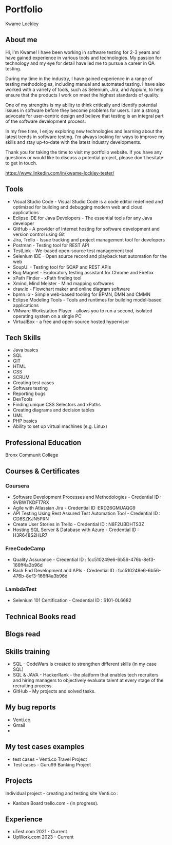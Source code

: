# Portfolio
Kwame Lockley

## About me
Hi, I'm Kwame! 
I have been working in software testing for 2-3 years and have gained experience in various tools and technologies. My passion for technology and my eye for detail have led me to pursue a career in QA testing.

During my time in the industry, I have gained experience in a range of testing methodologies, including manual and automated testing. I have also worked with a variety of tools, such as Selenium, Jira, and Appium, to help ensure that the products I work on meet the highest standards of quality.

One of my strengths is my ability to think critically and identify potential issues in software before they become problems for users. I am a strong advocate for user-centric design and believe that testing is an integral part of the software development process.

In my free time, I enjoy exploring new technologies and learning about the latest trends in software testing. I'm always looking for ways to improve my skills and stay up-to-date with the latest industry developments.

Thank you for taking the time to visit my portfolio website. If you have any questions or would like to discuss a potential project, please don't hesitate to get in touch.

https://www.linkedin.com/in/kwame-lockley-tester/

## Tools
 - Visual Studio Code - Visual Studio Code is a code editor redefined and optimized for building and debugging modern web and cloud applications
 - Eclipse IDE for Java Developers - The essential tools for any Java developer
 - GitHub - A provider of Internet hosting for software development and version control using Git
 - Jira, Trello - Issue tracking and project management tool for developers
 - Postman - Testing tool for REST API
 - TestLink - We-based open-source test management tool
 - Selenium IDE - Open source record and playback test automation for the web
 - SoupUI - Testing tool for SOAP and REST APIs
 - Bug Magnet - Exploratory testing assistant for Chrome and Firefox
 - xPath Finder - xPath finding tool
 - Xmind, Mind Meister - Mind mapping softwares
 - draw.io - Flowchart maker and online diagram software
 - bpmn.io - Simple web-based tooling for BPMN, DMN and CMMN
 - Eclipse Modeling Tools - Tools and runtimes for building model-based applications
 - VMware Workstation Player - allows you to run a second, isolated operating system on a single PC
 - VirtualBox - a free and open-source hosted hypervisor

## Tech Skills
 - Java basics
 - SQL
 - GIT
 - HTML
 - CSS
 - SCRUM
 - Creating test cases
 - Software testing
 - Reporting bugs
 - DevTools
 - Finding unique CSS Selectors and xPaths
 - Creating diagrams and decision tables
 - UML
 - PHP basics
 - Ability to set up virtual machines (e.g. Linux)

## Professional Education
Bronx Communit College 

## Courses & Certificates
### Coursera
  - Software Development Processes and Methodologies - Credential ID : 9VBWTKDFT7RX
  - Agile with Atlassian Jira - Credential ID :ERD26GMUAQG9
  - API Testing Using Rest Assured Test Automation Tool - Credential ID : CD8SZKJN5PRN
  - Create User Stories in Trello - Credential ID : N8F2UBDHTS3Z
  - Hosting SQL Server & Database with Azure - Credential ID : H3R648S2HLR7
 
 
### FreeCodeCamp
 - Quality Assurance - Credential ID : fcc510249e6-6b56-476b-8ef3-166ff4a3b96d
 - Back End Development and APIs - Credential ID : fcc510249e6-6b56-476b-8ef3-166ff4a3b96d

### LambdaTest
 - Selenium 101 Certification - Credential ID : S101-0L6682

## Technical Books read

## Blogs read

## Skills training
 - SQL - CodeWars is created to strengthen different skills (in my case SQL)
 - SQL & JAVA - HackerRank - the platform that enables tech recruiters and hiring managers to objectively evaluate talent at every stage of the recruiting process.
 - GitHub - My projects and solved tasks.

## My bug reports
- Venti.co
- Gmail
- 

## My test cases examples
- test cases - Venti.co Travel Project
- Test cases - Guru99 Banking Project

## Projects
Individual project - creating and testing site Venti.co :
  - Kanban Board trello.com - (in progress).
  
## Experience
 - uTest.com 2021 - Current
 - UpWork.com 2023 - Current
